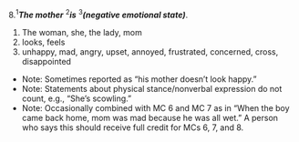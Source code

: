 8.<sup>1</sup>***The mother*** <sup>2</sup>***is*** <sup>3</sup>***(negative emotional state)***.

1. The woman, she, the lady, mom 
2. looks, feels
3. unhappy, mad, angry, upset, annoyed, frustrated, concerned, cross, disappointed

- Note: Sometimes reported as “his mother doesn’t look happy.”
- Note: Statements about physical stance/nonverbal expression do not count, e.g., “She’s scowling.”
- Note: Occasionally combined with MC 6 and MC 7 as in “When the boy came back home, mom was mad because he was all wet.” A person who says this should receive full credit for MCs 6, 7, and 8.
